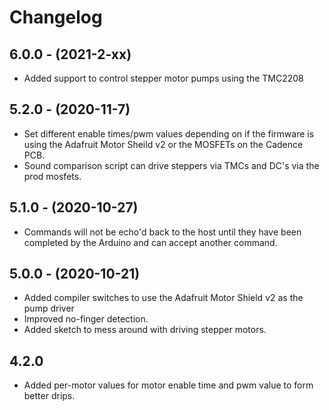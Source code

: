 # Changelog

## 6.0.0 - (2021-2-xx)

* Added support to control stepper motor pumps using the TMC2208

## 5.2.0 - (2020-11-7)

* Set different enable times/pwm values depending on if the firmware is using the Adafruit Motor Sheild v2 or the MOSFETs on the Cadence PCB.
* Sound comparison script can drive steppers via TMCs and DC's via the prod mosfets.

## 5.1.0 - (2020-10-27)

* Commands will not be echo'd back to the host until they have been completed by the Arduino and can accept another command.

## 5.0.0 - (2020-10-21)

* Added compiler switches to use the Adafruit Motor Shield v2 as the pump driver
* Improved no-finger detection.
* Added sketch to mess around with driving stepper motors.

## 4.2.0

* Added per-motor values for motor enable time and pwm value to form better drips.

